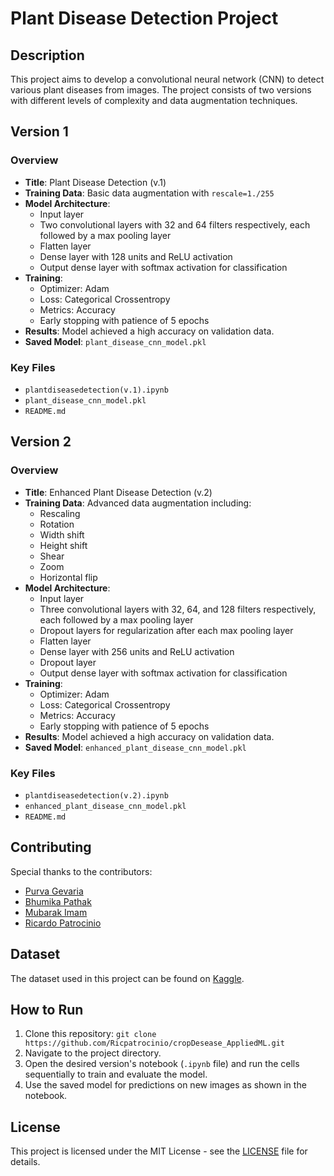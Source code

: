 # Plant Disease Detection Project

## Description

This project aims to develop a convolutional neural network (CNN) to detect various plant diseases from images. The project consists of two versions with different levels of complexity and data augmentation techniques.

## Version 1

### Overview
- **Title**: Plant Disease Detection (v.1)
- **Training Data**: Basic data augmentation with `rescale=1./255`
- **Model Architecture**:
  - Input layer
  - Two convolutional layers with 32 and 64 filters respectively, each followed by a max pooling layer
  - Flatten layer
  - Dense layer with 128 units and ReLU activation
  - Output dense layer with softmax activation for classification
- **Training**:
  - Optimizer: Adam
  - Loss: Categorical Crossentropy
  - Metrics: Accuracy
  - Early stopping with patience of 5 epochs
- **Results**: Model achieved a high accuracy on validation data.
- **Saved Model**: `plant_disease_cnn_model.pkl`

### Key Files
- `plantdiseasedetection(v.1).ipynb`
- `plant_disease_cnn_model.pkl`
- `README.md`

## Version 2

### Overview
- **Title**: Enhanced Plant Disease Detection (v.2)
- **Training Data**: Advanced data augmentation including:
  - Rescaling
  - Rotation
  - Width shift
  - Height shift
  - Shear
  - Zoom
  - Horizontal flip
- **Model Architecture**:
  - Input layer
  - Three convolutional layers with 32, 64, and 128 filters respectively, each followed by a max pooling layer
  - Dropout layers for regularization after each max pooling layer
  - Flatten layer
  - Dense layer with 256 units and ReLU activation
  - Dropout layer
  - Output dense layer with softmax activation for classification
- **Training**:
  - Optimizer: Adam
  - Loss: Categorical Crossentropy
  - Metrics: Accuracy
  - Early stopping with patience of 5 epochs
- **Results**: Model achieved a high accuracy on validation data.
- **Saved Model**: `enhanced_plant_disease_cnn_model.pkl`

### Key Files
- `plantdiseasedetection(v.2).ipynb`
- `enhanced_plant_disease_cnn_model.pkl`
- `README.md`

## Contributing
Special thanks to the contributors:
- [Purva Gevaria](https://github.com/purvagevaria/)
- [Bhumika Pathak](https://github.com/BhumikaPathak2)
- [Mubarak Imam](https://github.com/Mubarak-Imam)
- [Ricardo Patrocinio](https://github.com/Ricpatrocinio)

## Dataset
The dataset used in this project can be found on [Kaggle](https://www.kaggle.com/datasets/vipoooool/new-plant-diseases-dataset).

## How to Run
1. Clone this repository: `git clone https://github.com/Ricpatrocinio/cropDesease_AppliedML.git`
2. Navigate to the project directory.
3. Open the desired version's notebook (`.ipynb` file) and run the cells sequentially to train and evaluate the model.
4. Use the saved model for predictions on new images as shown in the notebook.

## License
This project is licensed under the MIT License - see the [LICENSE](LICENSE) file for details.
